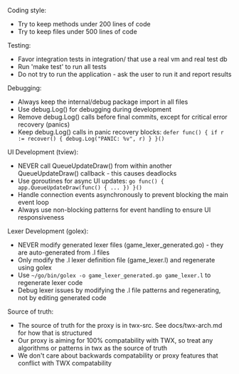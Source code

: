 Coding style:
* Try to keep methods under 200 lines of code
* Try to keep files under 500 lines of code

Testing:
* Favor integration tests in integration/ that use a real vm and real test db
* Run 'make test' to run all tests
* Do not try to run the application - ask the user to run it and report results

Debugging:
* Always keep the internal/debug package import in all files
* Use debug.Log() for debugging during development
* Remove debug.Log() calls before final commits, except for critical error recovery (panics)
* Keep debug.Log() calls in panic recovery blocks: `defer func() { if r := recover() { debug.Log("PANIC: %v", r) } }()`

UI Development (tview):
* NEVER call QueueUpdateDraw() from within another QueueUpdateDraw() callback - this causes deadlocks
* Use goroutines for async UI updates: `go func() { app.QueueUpdateDraw(func() { ... }) }()`
* Handle connection events asynchronously to prevent blocking the main event loop
* Always use non-blocking patterns for event handling to ensure UI responsiveness

Lexer Development (golex):
* NEVER modify generated lexer files (game_lexer_generated.go) - they are auto-generated from .l files
* Only modify the .l lexer definition file (game_lexer.l) and regenerate using golex
* Use `~/go/bin/golex -o game_lexer_generated.go game_lexer.l` to regenerate lexer code
* Debug lexer issues by modifying the .l file patterns and regenerating, not by editing generated code

Source of truth:
* The source of truth for the proxy is in twx-src. See docs/twx-arch.md for how that is structured
* Our proxy is aiming for 100% compatability with TWX, so treat any algorithms or patterns in twx as the source of truth
* We don't care about backwards compatability or proxy features that conflict with TWX compatability